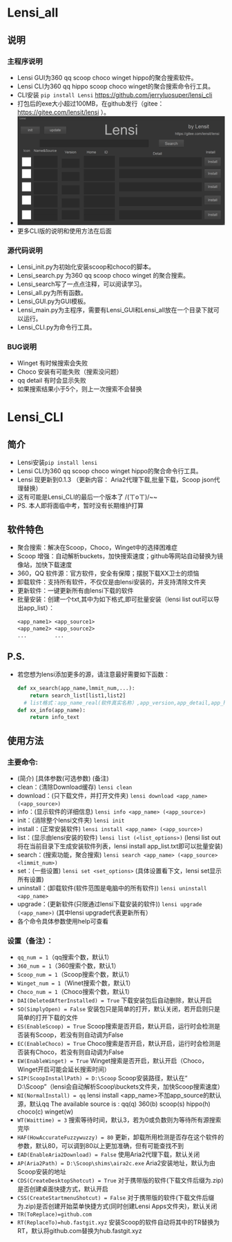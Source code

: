 # Lensi_all
## 说明
### 主程序说明
+ Lensi GUI为360 qq scoop choco winget hippo的聚合搜索软件。
+ Lensi CLI为360 qq hippo scoop choco winget的聚合搜索命令行工具。
+ CLI安装 `pip install Lensi`  https://github.com/jerryluosuper/lensi_cli
+ 打包后的exe大小超过100MB，在github发行（gitee：https://gitee.com/lensit/lensi ）。
+ ![GUI](media/media%20(2).png)
+ 更多CLI版的说明和使用方法在后面
### 源代码说明
+ Lensi_init.py为初始化安装scoop和choco的脚本。
+ Lensi_search.py 为360 qq scoop choco winget 的聚合搜索。
+ Lensi_search写了一点点注释，可以阅读学习。
+ Lensi_all.py为所有函数。
+ Lensi_GUI.py为GUI模板。
+ Lensi_main.py为主程序，需要有Lensi_GUI和Lensi_all放在一个目录下就可以运行。
+ Lensi_CLI.py为命令行工具。
### BUG说明
+ Winget 有时候搜索会失败
+ Choco 安装有可能失败（搜索没问题）
+ qq detail 有时会显示失败
+ 如果搜索结果小于5个，则上一次搜索不会替换
# Lensi_CLI
## 简介
+ Lensi安装`pip install lensi`
+ Lensi CLI为360 qq scoop choco winget hippo的聚合命令行工具。
+ Lensi 现更新到0.1.3 （更新内容： Aria2代理下载,批量下载，Scoop json代理替换）
+ 这有可能是Lensi_CLI的最后一个版本了 /(ㄒoㄒ)/~~
+ PS. 本人即将面临中考，暂时没有长期维护打算
## 软件特色
+ 聚合搜索：解决在Scoop，Choco，Winget中的选择困难症
+ Scoop 增强：自动解析buckets，加快搜索速度；github等网站自动替换为镜像站，加快下载速度
+ 360，QQ 软件源：官方软件，安全有保障；摆脱下载XX卫士的烦恼
+ 卸载软件：支持所有软件，不仅仅是由lensi安装的，并支持清除文件夹
+ 更新软件：一键更新所有由lensi下载的软件
+ 批量安装：创建一个txt,其中为如下格式,即可批量安装（lensi list out可以导出app_list）：
  ```
  <app_name1> <app_source1>
  <app_name2> <app_source2>
  ...         ...
  ```
## P.S.
+ 若您想为lensi添加更多的源，请注意最好需要如下函数：
  ``` python
  def xx_search(app_name,lmmit_num,...):
      return search_list[list1,list2]
  	# list格式：app_name_real(软件真实名称）,app_version,app_detail,app_homepage（软件官网）,app_id(没有则为app_name_real)，app_icon,fuzz.partial_ratio(app_name,app_name_real),app_source
  def xx_info(app_name):
      return info_text
  ```
## 使用方法
### 主要命令: 
+ (简介) [具体参数(可选参数) (备注)
+ clean：(清除Download缓存) 
  `lensi clean`
+ download：(只下载文件，并打开文件夹) 
  `lensi download <app_name> (<app_source>)`
+ info：(显示软件的详细信息) 
  `lensi info <app_name> (<app_source>)`
+ init：(消除整个lensi文件夹) 
  `lensi init`
+ install：(正常安装软件) 
  `lensi install <app_name> (<app_source>)`
+ list：(显示由lensi安装的软件) 
  `lensi list (<list_options>)`
  (lensi list out将在当前目录下生成安装软件列表，lensi install app_list.txt即可以批量安装)
+ search：(搜索功能，聚合搜索) 
  `lensi search <app_name> (<app_source> <limmit_num>)`
+ set：(一些设置) 
  `lensi set <set_options>` (具体设置看下文，lensi set显示所有设置)
+ uninstall：(卸载软件(软件范围是电脑中的所有软件)) 
  `lensi uninstall <app_name>`
+ upgrade：(更新软件(只限通过lensi下载安装的软件)) 
  `lensi upgrade (<app_name>)` (其中lensi upgrade代表更新所有）
+ 各个命令具体参数使用help可查看
### 设置（备注）：
+ `qq_num = 1`（qq搜索个数，默认1）
+ `360_num = 1`（360搜索个数，默认1）
+ `Scoop_num = 1`（Scoop搜索个数，默认1）
+ `Winget_num = 1`（Winet搜索个数，默认1）
+ `Choco_num = 1`（Choco搜索个数，默认1）
+ `DAI(DeletedAfterInstalled) = True`
下载安装包后自动删除，默认开启
+ `SO(SimplyOpen) = False`
安装包只是简单的打开，默认关闭，若开启则只是简单的打开下载的文件
+ `ES(EnableScoop) = True`
Scoop搜索是否开启，默认开启，运行时会检测是否装有Scoop，若没有则自动调为False
+ `EC(EnableChoco) = True`
Choco搜索是否开启，默认开启，运行时会检测是否装有Choco，若没有则自动调为False
+ `EW(EnableWinget) = True`
Winget搜索是否开启，默认开启（Choco，Winget开启可能会延长搜索时间）
+ `SIP(ScoopInstallPath) = D:\Scoop`
Scoop安装路径，默认在“ D:\Scoop”（lensi会自动解析Scoop\buckets文件夹，加快Scoop搜索速度）
+ `NI(NormalInstall) = qq`
lensi install <app_name>不加app_source的默认源，默认qq
The available source is : qq(q) 360(b) scoop(s) hippo(h) choco(c) winget(w)
+ `WT(Waittime) = 3`
搜索等待时间，默认3，若为0或负数则为等待所有源搜索完毕
+ `HAF(HowAccurateFuzzywuzzy) = 80`
更新，卸载所用检测是否存在这个软件的参数，默认80，可以调到80以上更加准确，但有可能查找不到
+ `EAD(EnableAria2Download) = False`
使用Aria2代理下载，默认关闭
+ `AP(Aria2Path) = D:\Scoop\shims\aira2c.exe`
Aria2安装地址，默认为由Scoop安装的地址
+ `CDS(CreateDesktopShotcut) = True`
  对于携带版的软件(下载文件后缀为.zip)是否创建桌面快捷方式，默认开启
+ `CSS(CreateStartmenuShotcut) = False`
  对于携带版的软件(下载文件后缀为.zip)是否创建开始菜单快捷方式(同时创建Lensi Apps文件夹)，默认关闭
+ `TR(ToReplace)=github.com`
+ `RT(ReplaceTo)=hub.fastgit.xyz`
  安装Scoop的软件自动将其中的TR替换为RT，默认将github.com替换为hub.fastgit.xyz
